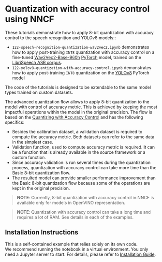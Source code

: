 # Quantization with accuracy control using NNCF

These tutorials demonstrate how to apply 8-bit quantization with accuracy control to the speech recognition and YOLOv8 models::
* `122-speech-recognition-quantization-wav2vec2.ipynb` demonstrates how to apply post-training `INT8` quantization with accuracy control on a fine-tuned [Wav2Vec2-Base-960h](https://huggingface.co/facebook/wav2vec2-base-960h) [PyTorch](https://pytorch.org/) model, trained on the [LibriSpeech ASR corpus](https://www.openslr.org/12).
* `122-yolov8-quantization-with-accuracy-control.ipynb` demonstrates how to apply post-training `INT8` quantization on the [YOLOv8](https://github.com/ultralytics/) PyTorch model

The code of the tutorials is designed to be extendable to the same model types trained on custom datasets.

The advanced quantization flow allows to apply 8-bit quantization to the model with control of accuracy metric. This is achieved by keeping the most impactful operations within the model in the original precision. The flow is based on the [Quantizing with Accuracy Control](https://docs.openvino.ai/2023.0/quantization_w_accuracy_control.html) and has the following specifics:

- Besides the calibration dataset, a validation dataset is required to compute the accuracy metric. Both datasets can refer to the same data in the simplest case.
- Validation function, used to compute accuracy metric is required. It can be a function that is already available in the source framework or a custom function.
- Since accuracy validation is run several times during the quantization process, quantization with accuracy control can take more time than the Basic 8-bit quantization flow.
- The resulted model can provide smaller performance improvement than the Basic 8-bit quantization flow because some of the operations are kept in the original precision.

> **NOTE**: Currently, 8-bit quantization with accuracy control in NNCF is available only for models in OpenVINO representation.

> **NOTE**: Quantization with accuracy control can take a long time and requires a lot of RAM. See details in each of the examples.

## Installation Instructions

This is a self-contained example that relies solely on its own code.</br>
We recommend  running the notebook in a virtual environment. You only need a Jupyter server to start.
For details, please refer to [Installation Guide](../../README.md).

